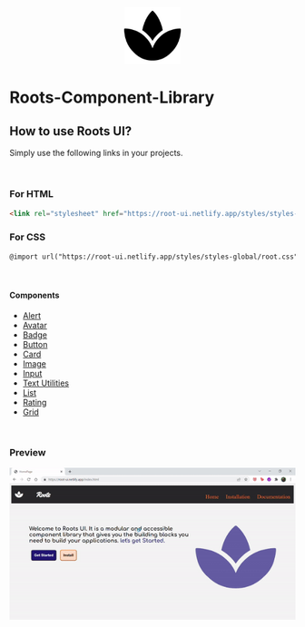 <p align="center">
  <img src="images/spa-solid.png" width="100" height="100" alt="Logo"/>
</p>

# Roots-Component-Library

## How to use Roots UI?

Simply use the following links in your projects.

<br>

### For HTML

```html
<link rel="stylesheet" href="https://root-ui.netlify.app/styles/styles-global/root.css">
```

### For CSS

```html
@import url("https://root-ui.netlify.app/styles/styles-global/root.css")
```
<br>

#### Components
* [Alert](https://root-ui.netlify.app/component/alerts/)
* [Avatar](https://root-ui.netlify.app/component/avatars/)
* [Badge](https://root-ui.netlify.app/component/badges/)
* [Button](https://root-ui.netlify.app/component/buttons/)
* [Card](https://root-ui.netlify.app/component/cards/)
* [Image](https://root-ui.netlify.app/component/images/)
* [Input](https://root-ui.netlify.app/component/input/)
* [Text Utilities](https://root-ui.netlify.app/component/text-utilities/)
* [List](https://root-ui.netlify.app/component/lists/)
* [Rating](https://root-ui.netlify.app/component/rating/)
* [Grid](https://root-ui.netlify.app/component/grids/)

<br>


### Preview

![alt text](/images/gif.gif)


